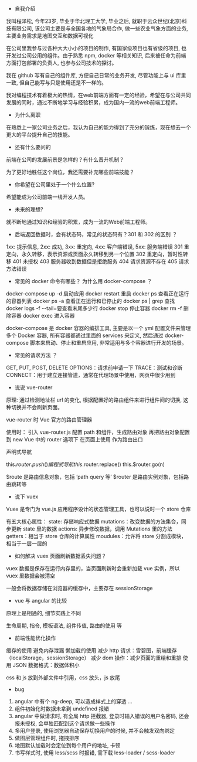 - 自我介绍

我叫程泽松, 今年23岁, 毕业于华北理工大学, 毕业之后, 就职于云众世纪(北京)科技有限公司, 该公司主要是与全国各地的气象局合作, 做一些农业气象方面的业务, 主要业务需求是地图交互和数据可视化

在公司里我参与过各种大大小小的项目的制作, 有国家级项目也有省级的项目, 也开发过公司公用的组件。由于熟悉 npm, docker 等相关知识, 后来被任命为前端方面打包部署的负责人, 也参与公司技术的探讨。

我在 github 写有自己的组件库, 方便自己日常的业务开发, 尽管功能上与 ui 库里一致, 但自己能写与只是使用还是不一样的。

我对编程技术有着极大的热情，在web前端方面有一定的经验，希望在与公司共同发展的同时，通过不断地学习与经验积累，成为国内一流的web前端工程师。

- 为什么离职

在熟悉上一家公司业务之后，我认为自己的能力得到了充分的锻炼，现在想去一个更大的平台提升自己的技能。

- 还有什么要问的

前端在公司的发展前景是怎样的？有什么晋升机制？

为了更好地胜任这个岗位，我还需要补充哪些前端技能？

- 你希望在公司里处于一个什么位置?

希望能成为公司前端一线开发人员。

- 未来的理想?

就不断地通过知识和经验的积累，成为一流的Web前端工程师。

- 后端返回数据时，会有状态码，常见的状态码有？301 和 302 的区别 ？

1xx: 提示信息, 2xx: 成功, 3xx: 重定向, 4xx: 客户端错误, 5xx: 服务端错误
301 重定向，永久转移，表示资源或页面永久转移到另一个位置
302 重定向，暂时性转移
401 未授权
403 服务器收到数据但是拒绝服务
404 请求资源不存在
405 请求方法错误

- 常见的 docker 命令有哪些？ 为什么用 docker-compose ？

docker-compose up -d 启动应用
docker restart 重启
docker ps 查看正在运行的容器列表
docker ps -a 查看正在运行和已停止的
docker ps | grep 查找
docker logs -f --tail=要查看末尾多少行
docker stop 停止容器
docker rm -f 删除容器
docker exec 进入容器

docker-compose 是 docker 容器的编排工具, 主要是以一个 yml 配置文件来管理多个 Docker 容器, 所有容器都通过里面的 services 来定义, 然后通过 docker-compose 脚本来启动、停止和重启应用, 非常适用与多个容器进行开发的场景。

- 常见的请求方法 ？

GET, PUT, POST, DELETE
OPTIONS：请求前申请一下
TRACE：测试和诊断
CONNECT：用于建立连接管道，通常在代理场景中使用，网页中很少用到

- 说说 vue-router

原理: 通过检测地址栏 url 的变化, 根据配置好的路由组件来进行组件间的切换, 这种切换并不会刷新页面。

vue-router 时 Vue 官方的路由管理器

使用时：
引入 vue-router.js
配置 path 和组件，生成路由对象
再把路由对象配置到 new Vue 中的 router 选项下
在页面上使用 <router-view> 作为路由出口

<router-link to=""> 声明式导航

this.$router.push() 编程式导航
this.$router.replace()
this.$router.go(n)

$route 是路由信息对象，包括 ‘path query 等’
$router 是路由实例对象，包括路由跳转等

- 说下 vuex

Vuex 是专门为 vue.js 应用程序设计的状态管理工具，也可以说时一个 store 仓库

有五大核心属性： 
state: 存储响应式数据
mutations：改变数据的方法集合，同步更新 state 里的数据
actions: 异步修改数据，调用 Mutations 里的方法
getters：相当于 store 仓库的计算属性
moudules：允许将 store 分割成模块，相当于一层一层的

- 如何解决 vuex 页面刷新数据丢失问题？

vuex 数据是保存在运行内存里的，当页面刷新时会重新加载 vue 实例，所以 vuex 里数据会被清空

一般会将数据存储在浏览器的缓存中，主要存在 sessionStorage

- vue 与 angular 的比较

原理上是相通的, 细节实践上不同

生命周期, 指令, 模板语法, 组件传值, 路由的使用 等

- 前端性能优化操作

缓存的使用
避免内存泄漏
懒加载的使用
减少 http 请求：雪碧图，前端缓存（localStorage，sessionStorage）
减少 dom 操作：减少页面的重绘和重排
使用 JSON 数据格式：数据体积小

css 和 js 放到外部文件中引用，css 放头，js 放尾

- bug

1. angular 中有个 ng-deep, 可以造成样式上的穿透 ...
2. 组件初始化时数据未拿到 undefined 报错
3. angular 中做请求时, 有全局 http 拦截器, 登录时输入错误的用户名密码, 还会报未授权, 会单独匹配到这个请求做一些操作
4. 多用户登录, 使用浏览器自动保存切换用户的时候, 并不会触发双向绑定
5. 做图层管理组件时, 拖拽排序
6. 地图默认加载时会定位到每个用户的地址, 卡顿
7. 书写样式时, 使用 less/scss 时报错, 需下载 less-loader / scss-loader